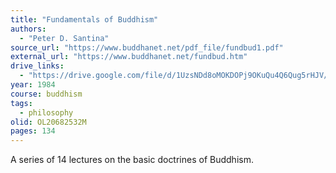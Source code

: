 ```yaml
---
title: "Fundamentals of Buddhism"
authors:
  - "Peter D. Santina"
source_url: "https://www.buddhanet.net/pdf_file/fundbud1.pdf"
external_url: "https://www.buddhanet.net/fundbud.htm"
drive_links:
  - "https://drive.google.com/file/d/1UzsNDd8oMOKDOPj9OKuQu4Q6Qug5rHJV/view?usp=drivesdk"
year: 1984
course: buddhism
tags:
  - philosophy
olid: OL20682532M
pages: 134
---
```


A series of 14 lectures on the basic doctrines of Buddhism.

